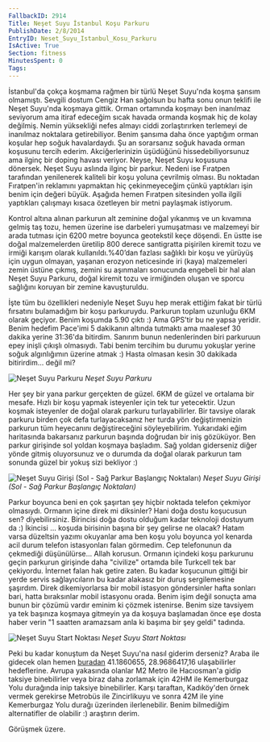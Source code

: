 ```yaml
---
FallbackID: 2914
Title: Neşet Suyu İstanbul Koşu Parkuru
PublishDate: 2/8/2014
EntryID: Neset_Suyu_Istanbul_Kosu_Parkuru
IsActive: True
Section: fitness
MinutesSpent: 0
Tags: 
---
```

İstanbul'da çokça koşmama rağmen bir türlü Neşet Suyu'nda koşma şansım
olmamıştı. Sevgili dostum Cengiz Han sağolsun bu hafta sonu onun teklifi
ile Neşet Suyu'nda koşmaya gittik. Orman ortamında koşmayı ben inanılmaz
seviyorum ama itiraf edeceğim sıcak havada ormanda koşmak hiç de kolay
değilmiş. Nemin yüksekliği nefes almayı ciddi zorlaştırırken terlemeyi
de inanılmaz noktalara getirebiliyor. Benim şansıma daha önce yaptığım
orman koşular hep soğuk havalardaydı. Şu an sorarsanız soğuk havada
orman koşusunu tercih ederim. Akciğerlerinizin üşüdüğünü
hissedebiliyorsunuz ama ilginç bir doping havası veriyor. Neyse, Neşet
Suyu koşusuna dönersek. Neşet Suyu aslında ilginç bir parkur. Nedeni ise
Fıratpen tarafından yenilenerek kaliteli bir koşu yoluna çevrilmiş
olması. Bu noktadan Fıratpen'in reklamını yapmaktan hiç çekinmeyeceğim
çünkü yaptıkları işin benim için değeri büyük. Aşağıda hemen Fıratpen
sitesinden yolla ilgili yaptıkları çalışmayı kısaca özetleyen bir metni
paylaşmak istiyorum.

Kontrol altına alınan parkurun alt zeminine doğal yıkanmış ve un
kıvamına gelmiş taş tozu, hemen üzerine ise darbeleri yumuşatması ve
malzemeyi bir arada tutması için 6200 metre boyunca geotekstil keçe
döşendi. En üstte ise doğal malzemelerden üretilip 800 derece
santigratta pişirilen kiremit tozu ve irmiği karışım olarak
kullanıldı.%40’dan fazlası sağlıklı bir koşu ve yürüyüş için uygun
olmayan, yaşanan erozyon neticesinde iri (kaya) malzemeleri zemin üstüne
çıkmış, zemini su aşınmaları sonucunda engebeli bir hal alan Neşet Suyu
Parkuru, doğal kiremit tozu ve irmiğinden oluşan ve sporcu sağlığını
koruyan bir zemine kavuşturuldu.

İşte tüm bu özellikleri nedeniyle Neşet Suyu hep merak ettiğim fakat bir
türlü fırsatını bulamadığım bir koşu parkuruydu. Parkurun toplam
uzunluğu 6KM olarak geçiyor. Benim koşumda 5.90 çıktı :) Ama GPS'tir bu
ne yapsa yeridir. Benim hedefim Pace'imi 5 dakikanın altında tutmaktı
ama maalesef 30 dakika yerine 31:36'da bitirdim. Sanırım bunun
nedenlerinden biri parkuruun epey inişli çıkışlı olmasıydı. Tabi benim
tercihim bu durumu yokuşlar yerine soğuk algınlığımın üzerine atmak :)
Hasta olmasan kesin 30 dakikada bitirirdim... değil mi?

![Neşet Suyu
Parkuru](media/Neset_Suyu_Istanbul_Kosu_Parkuru/neset_suyu_1.jpg)
*Neşet Suyu Parkuru*

Her şey bir yana parkur gerçekten de güzel. 6KM de güzel ve ortalama bir
mesafe. Hızlı bir koşu yapmak isteyenler için tek tur yetecektir. Uzun
koşmak isteyenler de doğal olarak parkuru turlayabilirler. Bir tavsiye
olarak parkuru birden çok defa turlayacaksanız her turda yön
değiştirmenizin parkurun tüm heyecanını değiştireceğini söyleyebilirim.
Yukarıdaki eğim haritasında bakarsanız parkurun başında doğrudan bir
iniş gözüküyor. Ben parkur girişinde sol yoldan koşmaya başladım. Sağ
yoldan giderseniz diğer yönde gitmiş oluyorsunuz ve o durumda da doğal
olarak parkurun tam sonunda güzel bir yokuş sizi bekliyor :)

![Neşet Suyu Girişi (Sol - Sağ Parkur Başlangıç
Noktaları)](media/Neset_Suyu_Istanbul_Kosu_Parkuru/neset_suyu_2.jpg)
*Neşet Suyu Girişi (Sol - Sağ Parkur Başlangıç Noktaları)*

Parkur boyunca beni en çok şaşırtan şey hiçbir noktada telefon çekmiyor
olmasıydı. Ormanın içine direk mi diksinler? Hani doğa dostu koşucusun
sen? diyebilirsiniz. Birincisi doğa dostu olduğum kadar teknoloji
dostuyum da :) İkincisi ... koşuda birisinin başına bir şey gelirse ne
olacak? Hatam varsa düzeltsin yazımı okuyanlar ama ben koşu yolu boyunca
yol kenarda acil durum telefon istasyonları falan görmedim. Cep
telefonunun da çekmediği düşünülürse... Allah korusun. Ormanın içindeki
koşu parkurunu geçin parkurun girişinde daha "civilize" ortamda bile
Turkcell tek bar çekiyordu. İnternet falan hak getire zaten. Bu kadar
koşucunun gittiği bir yerde servis sağlayıcıların bu kadar alakasız bir
duruş sergilemesine şaşırdım. Direk dikemiyorlarsa bir mobil istasyon
göndersinler hafta sonları bari, hatta bıraksınlar mobil istasyonu
orada. Benim işim değil sonuçta ama bunun bir çözümü vardır eminim ki
çözmek istenirse. Benim size tavsiyem ya tek başınıza koşmaya gitmeyin
ya da koşuya başlamadan önce eşe dosta haber verin "1 saatten aramazsam
anla ki başıma bir şey geldi" tadında.

![Neşet Suyu Start
Noktası](media/Neset_Suyu_Istanbul_Kosu_Parkuru/neset_suyu_3.jpg)
*Neşet Suyu Start Noktası*

Peki bu kadar konuştum da Neşet Suyu'na nasıl giderim derseniz? Araba
ile gidecek olan hemen [buradan](https://goo.gl/maps/lLl9J) 41.1860655,
28.9686417,16 ulaşabilirler hedeflerine. Avrupa yakasında olanlar M2
Metro ile Hacıosman'a gidip taksiye binebilirler veya biraz daha
zorlamak için 42HM ile Kemerburgaz Yolu durağında inip taksiye
binebilirler. Karşı taraftan, Kadıköy'den örnek vermek gerekirse
Metrobüs ile Zincirlikuyu ve sonra 42M ile yine Kemerburgaz Yolu durağı
üzerinden ilerlenebilir. Benim bilmediğim alternatifler de olabilir :)
araştırın derim.

Görüşmek üzere.


